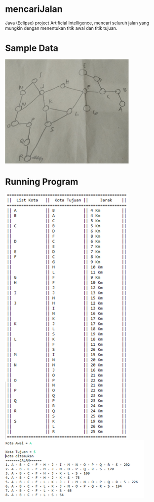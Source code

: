 # mencariJalan
Java (Eclipse) project Artificial Intelligence, mencari seluruh jalan yang mungkin dengan menentukan titik awal dan titik tujuan.

# Sample Data
<img src="https://github.com/fikrihashfi/mencariJalan/blob/master/sample%20data.png" width="400">

# Running Program
<img src="https://raw.githubusercontent.com/fikrihashfi/mencariJalan/master/running%20program(data).png" width="400">
<img src="https://raw.githubusercontent.com/fikrihashfi/mencariJalan/master/running%20program.png" width="450">


